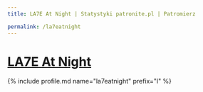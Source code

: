 ```yaml
---
title: LA7E At Night | Statystyki patronite.pl | Patromierz

permalink: /la7eatnight
---
```


# [LA7E At Night](https://patronite.pl/la7eatnight)

{% include profile.md name="la7eatnight" prefix="l" %}
